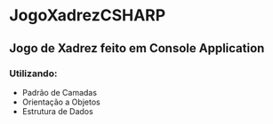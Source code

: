 # JogoXadrezCSHARP
## Jogo de Xadrez feito em Console Application
### Utilizando:
* Padrão de Camadas
* Orientação a Objetos
* Estrutura de Dados 
